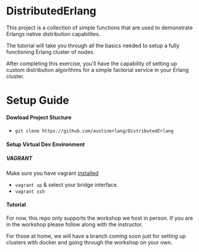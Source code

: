 # DistributedErlang
This project is a collection of simple functions that are used to demonstrate Erlangs native distribution capabilites.

The tutorial will take you through all the basics needed to setup a fully functioning Erlang cluster of nodes.

After completing this exercise, you'll have the capability of setting up custom distribution algorithms for a simple factorial service in your Erlang cluster.

Setup Guide
===========
#### Dowload Project Stucture

- `git clone https://github.com/austinerlang/DistributedErlang`

#### Setup Virtual Dev Environment

##### VAGRANT

Make sure you have vagrant [installed](http://docs.vagrantup.com/v2/installation/)

- `vagrant up` & select your bridge interface.
- `vagrant ssh`

#### Tutorial

For now, this repo only supports the workshop we host in person. If you are in the workshop please follow along with the instructor.

For those at home, we will have a branch coming soon just for setting up clusters with docker and going through the workshop on your own.
